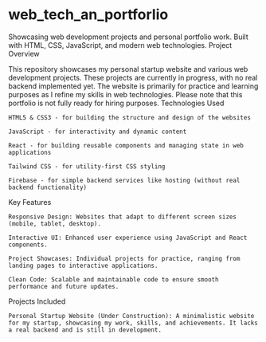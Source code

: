 # web_tech_an_portforlio
 Showcasing web development projects and personal portfolio work. Built with HTML, CSS, JavaScript, and modern web technologies.
Project Overview

This repository showcases my personal startup website and various web development projects. These projects are currently in progress, with no real backend implemented yet. The website is primarily for practice and learning purposes as I refine my skills in web technologies. Please note that this portfolio is not fully ready for hiring purposes.
Technologies Used

    HTML5 & CSS3 - for building the structure and design of the websites

    JavaScript - for interactivity and dynamic content

    React - for building reusable components and managing state in web applications

    Tailwind CSS - for utility-first CSS styling

    Firebase - for simple backend services like hosting (without real backend functionality)

Key Features

    Responsive Design: Websites that adapt to different screen sizes (mobile, tablet, desktop).

    Interactive UI: Enhanced user experience using JavaScript and React components.

    Project Showcases: Individual projects for practice, ranging from landing pages to interactive applications.

    Clean Code: Scalable and maintainable code to ensure smooth performance and future updates.

Projects Included

    Personal Startup Website (Under Construction): A minimalistic website for my startup, showcasing my work, skills, and achievements. It lacks a real backend and is still in development.

